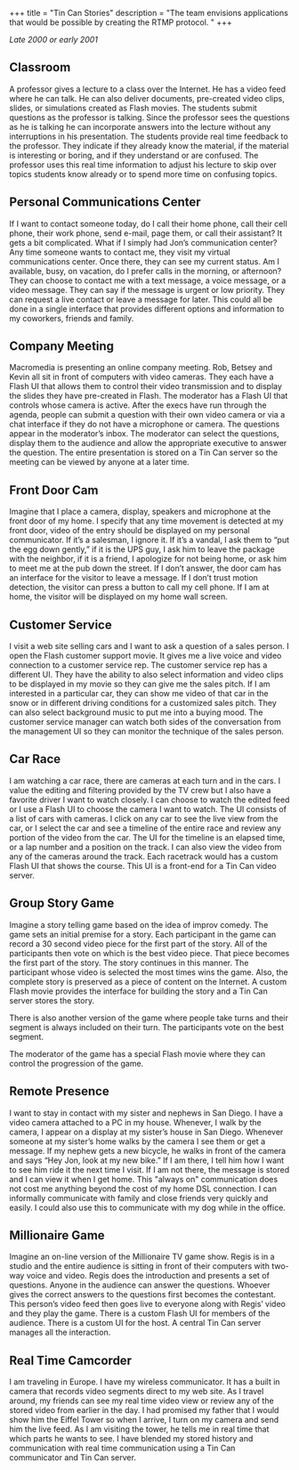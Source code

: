 +++
title = "Tin Can Stories"
description = "The team envisions applications that would be possible by creating the RTMP protocol. "
+++

*Late 2000 or early 2001*

## Classroom
A professor gives a lecture to a class over the Internet. He has a video feed where he can talk. He can also deliver documents, pre-created video clips, slides, or simulations created as Flash movies. The students submit questions as the professor is talking. Since the professor sees the questions as he is talking he can incorporate answers into the lecture without any interruptions in his presentation. The students provide real time feedback to the professor. They indicate if they already know the material, if the material is interesting or boring, and if they understand or are confused. The professor uses this real time information to adjust his lecture to skip over topics students know already or to spend more time on confusing topics.

## Personal Communications Center
If I want to contact someone today, do I call their home phone, call their cell phone, their work phone, send e-mail, page them, or call their assistant? It gets a bit complicated. What if I simply had Jon’s communication center? Any time someone wants to contact me, they visit my virtual communications center. Once there, they can see my current status. Am I available, busy, on vacation, do I prefer calls in the morning, or afternoon? They can choose to contact me with a text message, a voice message, or a video message. They can say if the message is urgent or low priority. They can request a live contact or leave a message for later. This could all be done in a single interface that provides different options and information to my coworkers, friends and family.

## Company Meeting
Macromedia is presenting an online company meeting. Rob, Betsey and Kevin all sit in front of computers with video cameras. They each have a Flash UI that allows them to control their video transmission and to display the slides they have pre-created in Flash. The moderator has a Flash UI that controls whose camera is active. After the execs have run through the agenda, people can submit a question with their own video camera or via a chat interface if they do not have a microphone or camera. The questions appear in the moderator’s inbox. The moderator can select the questions, display them to the audience and allow the appropriate executive to answer the question. The entire presentation is stored on a Tin Can server so the meeting can be viewed by anyone at a later time.

## Front Door Cam
Imagine that I place a camera, display, speakers and microphone at the front door of my home. I specify that any time movement is detected at my front door, video of the entry should be displayed on my personal communicator. If it’s a salesman, I ignore it. If it’s a vandal, I ask them to “put the egg down gently,” if it is the UPS guy, I ask him to leave the package with the neighbor, if it is a friend, I apologize for not being home, or ask him to meet me at the pub down the street. If I don’t answer, the door cam has an interface for the visitor to leave a message. If I don’t trust motion detection, the visitor can press a button to call my cell phone. If I am at home, the visitor will be displayed on my home wall screen.

## Customer Service
I visit a web site selling cars and I want to ask a question of a sales person. I open the Flash customer support movie. It gives me a live voice and video connection to a customer service rep. The customer service rep has a different UI. They have the ability to also select information and video clips to be displayed in my movie so they can give me the sales pitch. If I am interested in a particular car, they can show me video of that car in the snow or in different driving conditions for a customized sales pitch. They can also select background music to put me into a buying mood. The customer service manager can watch both sides of the conversation from the management UI so they can monitor the technique of the sales person.

## Car Race
I am watching a car race, there are cameras at each turn and in the cars. I value the editing and filtering provided by the TV crew but I also have a favorite driver I want to watch closely. I can choose to watch the edited feed or I use a Flash UI to choose the camera I want to watch. The UI consists of a list of cars with cameras. I click on any car to see the live view from the car, or I select the car and see a timeline of the entire race and review any portion of the video from the car. The UI for the timeline is an elapsed time, or a lap number and a position on the track. I can also view the video from any of the cameras around the track. Each racetrack would has a custom Flash UI that shows the course. This UI is a front-end for a Tin Can video server.

## Group Story Game
Imagine a story telling game based on the idea of improv comedy. The game sets an initial premise for a story. Each participant in the game can record a 30 second video piece for the first part of the story. All of the participants then vote on which is the best video piece. That piece becomes the first part of the story. The story continues in this manner. The participant whose video is selected the most times wins the game. Also, the complete story is preserved as a piece of content on the Internet. A custom Flash movie provides the interface for building the story and a Tin Can server stores the story.

There is also another version of the game where people take turns and their segment is always included on their turn. The participants vote on the best segment.

The moderator of the game has a special Flash movie where they can control the progression of the game.

## Remote Presence
I want to stay in contact with my sister and nephews in San Diego. I have a video camera attached to a PC in my house. Whenever, I walk by the camera, I appear on a display at my sister’s house in San Diego. Whenever someone at my sister’s home walks by the camera I see them or get a message. If my nephew gets a new bicycle, he walks in front of the camera and says “Hey Jon, look at my new bike.” If I am there, I tell him how I want to see him ride it the next time I visit. If I am not there, the message is stored and I can view it when I get home. This "always on" communication does not cost me anything beyond the cost of my home DSL connection. I can informally communicate with family and close friends very quickly and easily.
I could also use this to communicate with my dog while in the office.

## Millionaire Game
Imagine an on-line version of the Millionaire TV game show. Regis is in a studio and the entire audience is sitting in front of their computers with two-way voice and video. Regis does the introduction and presents a set of questions. Anyone in the audience can answer the questions. Whoever gives the correct answers to the questions first becomes the contestant. This person’s video feed then goes live to everyone along with Regis’ video and they play the game. There is a custom Flash UI for members of the audience. There is a custom UI for the host. A central Tin Can server manages all the interaction.

## Real Time Camcorder
I am traveling in Europe. I have my wireless communicator. It has a built in camera that records video segments direct to my web site. As I travel around, my friends can see my real time video view or review any of the stored video from earlier in the day. I had promised my father that I would show him the Eiffel Tower so when I arrive, I turn on my camera and send him the live feed. As I am visiting the tower, he tells me in real time that which parts he wants to see. I have blended my stored history and communication with real time communication using a Tin Can communicator and Tin Can server.
